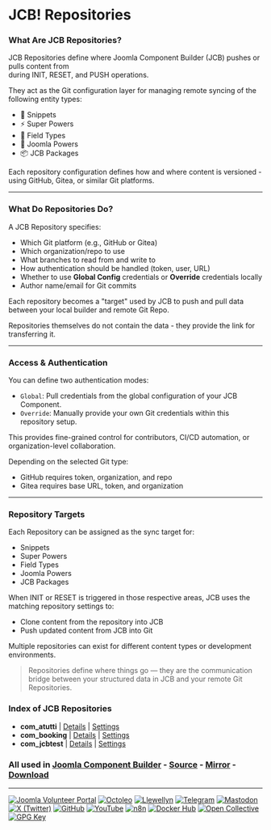 # JCB! Repositories

### What Are JCB Repositories?
JCB Repositories define where Joomla Component Builder (JCB) pushes or pulls content from  
during INIT, RESET, and PUSH operations.

They act as the Git configuration layer for managing remote syncing of the following entity types:
- 🧩 Snippets
- ⚡ Super Powers
- 🧬 Field Types
- 🔧 Joomla Powers
- 📦 JCB Packages

Each repository configuration defines how and where content is versioned - using GitHub, Gitea, or similar Git platforms.

---
### What Do Repositories Do?
A JCB Repository specifies:

- Which Git platform (e.g., GitHub or Gitea)
- Which organization/repo to use
- What branches to read from and write to
- How authentication should be handled (token, user, URL)
- Whether to use **Global Config** credentials or **Override** credentials locally
- Author name/email for Git commits

Each repository becomes a "target" used by JCB to push and pull data between your local builder and remote Git Repo.

Repositories themselves do not contain the data - they provide the link for transferring it.

---
### Access & Authentication
You can define two authentication modes:

- `Global`: Pull credentials from the global configuration of your JCB Component.
- `Override`: Manually provide your own Git credentials within this repository setup.

This provides fine-grained control for contributors, CI/CD automation, or organization-level collaboration.

Depending on the selected Git type:
- GitHub requires token, organization, and repo
- Gitea requires base URL, token, and organization

---
### Repository Targets
Each Repository can be assigned as the sync target for:

- Snippets
- Super Powers
- Field Types
- Joomla Powers
- JCB Packages

When INIT or RESET is triggered in those respective areas, JCB uses the matching repository settings to:
- Clone content from the repository into JCB
- Push updated content from JCB into Git

Multiple repositories can exist for different content types or development environments.

> Repositories define where things go — they are the communication bridge between your structured data in JCB and your remote Git Repositories.

### Index of JCB Repositories


 - **com_atutti** | [Details](src/8019a9dc-a41f-492e-ac9f-1f2335618c81) | [Settings](src/8019a9dc-a41f-492e-ac9f-1f2335618c81/item.json)
 - **com_booking** | [Details](src/9df1c7b0-fcaf-42db-b675-2c1b291e4706) | [Settings](src/9df1c7b0-fcaf-42db-b675-2c1b291e4706/item.json)
 - **com_jcbtest** | [Details](src/302f31d8-65b3-4c0a-97c3-033176860cfc) | [Settings](src/302f31d8-65b3-4c0a-97c3-033176860cfc/item.json)

### All used in [Joomla Component Builder](https://www.joomlacomponentbuilder.com) - [Source](https://git.vdm.dev/joomla/Component-Builder) - [Mirror](https://github.com/vdm-io/Joomla-Component-Builder) - [Download](https://git.vdm.dev/joomla/pkg-component-builder/releases)

---
[![Joomla Volunteer Portal](https://img.shields.io/badge/-Joomla-gold?logo=joomla)](https://volunteers.joomla.org/joomlers/1396-llewellyn-van-der-merwe "Join Llewellyn on the Joomla Volunteer Portal: Shaping the Future Together!") [![Octoleo](https://img.shields.io/badge/-Octoleo-black?logo=linux)](https://git.vdm.dev/octoleo "--quiet") [![Llewellyn](https://img.shields.io/badge/-Llewellyn-ffffff?logo=gitea)](https://git.vdm.dev/Llewellyn "Collaborate and Innovate with Llewellyn on Git: Building a Better Code Future!") [![Telegram](https://img.shields.io/badge/-Telegram-blue?logo=telegram)](https://t.me/Joomla_component_builder "Join Llewellyn and the Community on Telegram: Building Joomla Components Together!") [![Mastodon](https://img.shields.io/badge/-Mastodon-9e9eec?logo=mastodon)](https://joomla.social/@llewellyn "Connect and Engage with Llewellyn on Joomla Social: Empowering Communities, One Post at a Time!") [![X (Twitter)](https://img.shields.io/badge/-X-black?logo=x)](https://x.com/llewellynvdm "Join the Conversation with Llewellyn on X: Where Ideas Take Flight!") [![GitHub](https://img.shields.io/badge/-GitHub-181717?logo=github)](https://github.com/Llewellynvdm "Build, Innovate, and Thrive with Llewellyn on GitHub: Turning Ideas into Impact!") [![YouTube](https://img.shields.io/badge/-YouTube-ff0000?logo=youtube)](https://www.youtube.com/@OctoYou "Explore, Learn, and Create with Llewellyn on YouTube: Your Gateway to Inspiration!") [![n8n](https://img.shields.io/badge/-n8n-black?logo=n8n)](https://n8n.io/creators/octoleo "Effortless Automation and Impactful Workflows with Llewellyn on n8n!") [![Docker Hub](https://img.shields.io/badge/-Docker-grey?logo=docker)](https://hub.docker.com/u/llewellyn "Llewellyn on Docker: Containerize Your Creativity!") [![Open Collective](https://img.shields.io/badge/-Donate-green?logo=opencollective)](https://opencollective.com/joomla-component-builder "Donate towards JCB: Help Llewellyn financially so he can continue developing this great tool!") [![GPG Key](https://img.shields.io/badge/-GPG-blue?logo=gnupg)](https://git.vdm.dev/Llewellyn/gpg "Unlock Trust and Security with Llewellyn's GPG Key: Your Gateway to Verified Connections!")